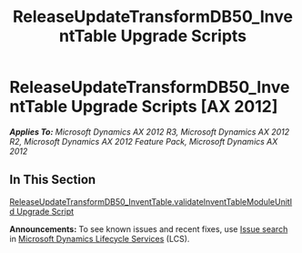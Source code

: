 ﻿---
title: ReleaseUpdateTransformDB50_InventTable Upgrade Scripts
TOCTitle: ReleaseUpdateTransformDB50_InventTable Upgrade Scripts
ms:assetid: 09d56670-9821-4cf7-a8f5-dd83b018a1dc
ms:mtpsurl: https://msdn.microsoft.com/en-us/library/JJ735599(v=AX.60)
ms:contentKeyID: 49706509
ms.date: 05/18/2015
mtps_version: v=AX.60
---

# ReleaseUpdateTransformDB50\_InventTable Upgrade Scripts [AX 2012]


_**Applies To:** Microsoft Dynamics AX 2012 R3, Microsoft Dynamics AX 2012 R2, Microsoft Dynamics AX 2012 Feature Pack, Microsoft Dynamics AX 2012_

## In This Section

[ReleaseUpdateTransformDB50\_InventTable.validateInventTableModuleUnitId Upgrade Script](releaseupdatetransformdb50-inventtable-validateinventtablemoduleunitid-upgrade-script.md)

  
**Announcements:** To see known issues and recent fixes, use [Issue search](http://go.microsoft.com/fwlink/?linkid=389258) in [Microsoft Dynamics Lifecycle Services](http://go.microsoft.com/fwlink/?linkid=306505) (LCS).

